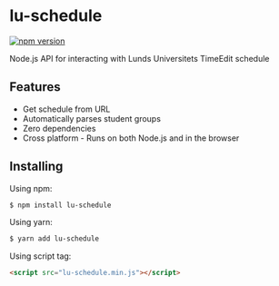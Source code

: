 # lu-schedule

[![npm version](https://img.shields.io/npm/v/lu-schedule.svg?style=flat-square)](https://www.npmjs.org/package/lu-schedule)

Node.js API for interacting with Lunds Universitets TimeEdit schedule

## Features

- Get schedule from URL
- Automatically parses student groups
- Zero dependencies
- Cross platform - Runs on both Node.js and in the browser

## Installing

Using npm:

```bash
$ npm install lu-schedule
```

Using yarn:

```bash
$ yarn add lu-schedule
```

Using script tag:

```html
<script src="lu-schedule.min.js"></script>
```
